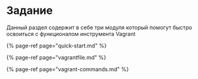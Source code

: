 # Задание

Данный раздел содержит в себе три модуля который помогут быстро освоиться с функционалом инструмента Vagrant 

{% page-ref page="quick-start.md" %}

{% page-ref page="vagrantfile.md" %}

{% page-ref page="vagrant-commands.md" %}



